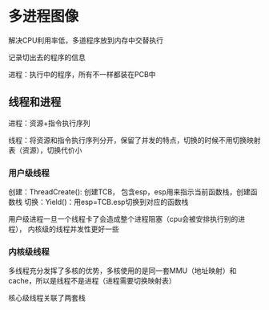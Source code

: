 # 多进程图像

解决CPU利用率低，多道程序放到内存中交替执行

记录切出去的程序的信息

进程：执行中的程序，所有不一样都装在PCB中

## 线程和进程
进程：资源+指令执行序列

线程：将资源和指令执行序列分开，保留了并发的特点，切换的时候不用切换映射表（资源），切换代价小
### 用户级线程
创建：ThreadCreate(): 创建TCB， 包含esp，esp用来指示当前函数栈，创建函数栈
切换：Yield()：用esp=TCB.esp切换到对应的函数栈

用户级进程一旦一个线程卡了会造成整个进程阻塞（cpu会被安排执行别的进程），
内核级的线程并发性更好一些

### 内核级线程

多线程充分发挥了多核的优势，多核使用的是同一套MMU（地址映射）和cache，所以是线程不是进程（进程需要切换映射表）

核心级线程关联了两套栈
